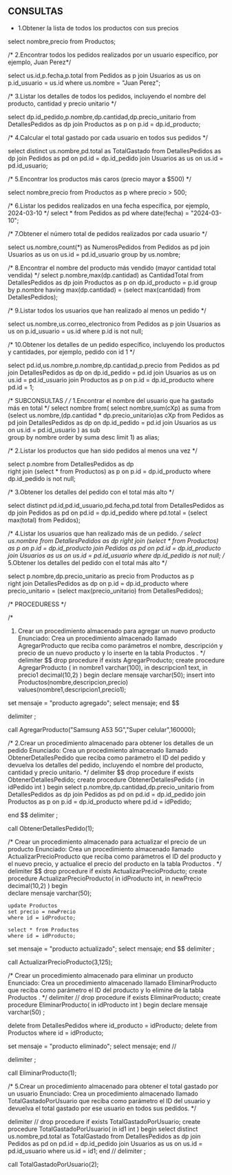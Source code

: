 ## CONSULTAS

 - 1.Obtener la lista de todos los productos con sus precios

select nombre,precio from Productos;

/* 2.Encontrar todos los pedidos realizados por un usuario
específico, por ejemplo, Juan Perez*/

select us.id,p.fecha,p.total from Pedidos as p
  join Usuarios as us on p.id_usuario = us.id 
    where us.nombre = "Juan Perez";

/*
3.Listar los detalles de todos los pedidos, incluyendo el
nombre del producto, cantidad y precio unitario
*/

select dp.id_pedido,p.nombre,dp.cantidad,dp.precio_unitario 
  from DetallesPedidos as dp
     join Productos as p on p.id = dp.id_producto;

/*
4.Calcular el total gastado por cada usuario en todos sus
pedidos
*/

select distinct us.nombre,pd.total as TotalGastado
  from DetallesPedidos as dp
	join Pedidos as pd on pd.id = dp.id_pedido
      join Usuarios as us on us.id = pd.id_usuario;

/*
5.Encontrar los productos más caros (precio mayor a $500)
*/

select nombre,precio from Productos as p
	where precio > 500;

/*
6.Listar los pedidos realizados en una fecha específica, por
ejemplo, 2024-03-10
*/
select * from Pedidos as pd
	where date(fecha) = "2024-03-10";

/*
7.Obtener el número total de pedidos realizados por cada
usuario
*/

select us.nombre,count(*) as NumerosPedidos from Pedidos as pd
	join Usuarios as us on us.id = pd.id_usuario
		group by us.nombre;
		
/*
8.Encontrar el nombre del producto más vendido (mayor
cantidad total vendida)
*/
select p.nombre,max(dp.cantidad) as CantidadTotal from DetallesPedidos as dp
	join Productos as p on dp.id_producto = p.id
		group by p.nombre
			having max(dp.cantidad) =  (select max(cantidad) from DetallesPedidos);

/*
9.Listar todos los usuarios que han realizado al menos un
pedido
*/

select us.nombre,us.correo_electronico from Pedidos as p
	join Usuarios as us on p.id_usuario = us.id
		where p.id is not null;


/*
10.Obtener los detalles de un pedido específico, incluyendo los
productos y cantidades, por ejemplo, pedido con id 1
*/

select pd.id,us.nombre,p.nombre,dp.cantidad,p.precio from Pedidos as pd
	join DetallesPedidos as dp on dp.id_pedido = pd.id
		join Usuarios as us on us.id = pd.id_usuario
			join Productos as p on p.id = dp.id_producto
				where pd.id = 1;


/*
SUBCONSULTAS
*/
/*
1.Encontrar el nombre del usuario que ha gastado más en total
*/
select nombre from(
select nombre,sum(cXp) as suma from
(select us.nombre,(dp.cantidad * dp.precio_unitario)as cXp from Pedidos as pd
	join DetallesPedidos as dp on dp.id_pedido = pd.id
		join Usuarios as us on us.id = pd.id_usuario
			) as sub 	
				group by nombre
					order by suma desc limit 1) as alias;			
			


/*
2.Listar los productos que han sido pedidos al menos una vez
*/

select p.nombre from DetallesPedidos as dp	
	right join (select * from Productos) as p on p.id = dp.id_producto 
		where dp.id_pedido is not null;

/*
3.Obtener los detalles del pedido con el total más alto
*/

select distinct pd.id,pd.id_usuario,pd.fecha,pd.total from DetallesPedidos as dp
	join Pedidos as pd on pd.id = dp.id_pedido
		where pd.total = (select max(total) from Pedidos);

/*
4.Listar los usuarios que han realizado más de un pedido.
*/
select us.nombre from DetallesPedidos as dp	
	right join (select * from Productos) as p on p.id = dp.id_producto 
		join Pedidos as pd on pd.id =  dp.id_producto
			join Usuarios as us on us.id = pd.id_usuario
		where dp.id_pedido is not null;
/*
5.Obtener los detalles del pedido con el total más alto
*/

select p.nombre,dp.precio_unitario as precio from Productos as p	
	right join DetallesPedidos as dp on p.id = dp.id_producto
		where precio_unitario = (select max(precio_unitario) from DetallesPedidos);



/*
PROCEDURESS
*/

/*
1. Crear un procedimiento almacenado para agregar un nuevo
producto
Enunciado: Crea un procedimiento almacenado llamado AgregarProducto que reciba como
parámetros el nombre, descripción y precio de un nuevo producto y lo inserte en la tabla
Productos .
*/
delimiter $$
drop procedure if exists AgregarProducto;
create procedure AgregarProducto 
(
in nombre1 varchar(100),
in descripcion1 text,
in precio1 decimal(10,2)
)
begin
declare mensaje varchar(50);
	insert into Productos(nombre,descripcion,precio) values(nombre1,descripcion1,precio1);
	
set mensaje = "producto agregado";
select mensaje;
    end $$
	
delimiter ;  

call AgregarProducto("Samsung A53 5G","Super celular",160000);


/*
2.Crear un procedimiento almacenado para obtener los
detalles de un pedido
Enunciado: Crea un procedimiento almacenado llamado ObtenerDetallesPedido que reciba
como parámetro el ID del pedido y devuelva los detalles del pedido, incluyendo el nombre del
producto, cantidad y precio unitario.
*/
delimiter $$
drop procedure if exists ObtenerDetallesPedido;
create procedure ObtenerDetallesPedido
(
in idPedido int
)
  begin
	select p.nombre,dp.cantidad,dp.precio_unitario from DetallesPedidos as dp
		join Pedidos as pd on pd.id = dp.id_pedido
			join Productos as p on p.id = dp.id_producto
        where pd.id = idPedido;
        
        
  end $$
delimiter ;	

call ObtenerDetallesPedido(1);


/*
Crear un procedimiento almacenado para actualizar el
precio de un producto
Enunciado: Crea un procedimiento almacenado llamado ActualizarPrecioProducto que reciba
como parámetros el ID del producto y el nuevo precio, y actualice el precio del producto en la
tabla Productos .
*/
delimiter $$
drop procedure if exists ActualizarPrecioProducto;
create procedure ActualizarPrecioProducto(
in idProducto int,
in newPrecio decimal(10,2)
)
begin	
declare mensaje varchar(50);

	update Productos 
    set precio = newPrecio
    where id = idProducto;
    
    select * from Productos
    where id = idProducto;


set mensaje = "producto actualizado";
select mensaje;
end $$
delimiter ;

call ActualizarPrecioProducto(3,125);


/*
Crear un procedimiento almacenado para eliminar un
producto
Enunciado: Crea un procedimiento almacenado llamado EliminarProducto que reciba como
parámetro el ID del producto y lo elimine de la tabla Productos .
*/
delimiter //
drop procedure if exists EliminarProducto;
create procedure EliminarProducto(
in idProducto int
)
begin
declare mensaje varchar(50) ;

delete from DetallesPedidos where id_producto = idProducto;
delete from Productos where id = idProducto;

set mensaje = "producto eliminado";
select mensaje;
end //

delimiter ;

call EliminarProducto(1);


/*
5.Crear un procedimiento almacenado para obtener el total
gastado por un usuario
Enunciado: Crea un procedimiento almacenado llamado TotalGastadoPorUsuario que reciba
como parámetro el ID del usuario y devuelva el total gastado por ese usuario en todos sus
pedidos.
*/

delimiter //
drop procedure if exists TotalGastadoPorUsuario;
create procedure TotalGastadoPorUsuario(
in id1 int
)
begin
select distinct us.nombre,pd.total as TotalGastado
  from DetallesPedidos as dp
	join Pedidos as pd on pd.id = dp.id_pedido
      join Usuarios as us on us.id = pd.id_usuario
      where us.id = id1;
      end //
delimiter ;

call TotalGastadoPorUsuario(2);
